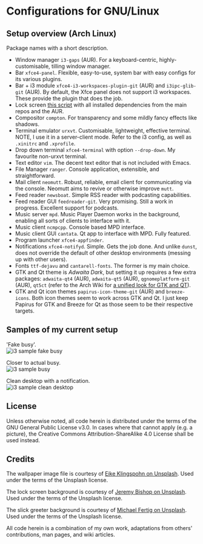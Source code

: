 # Configurations for GNU/Linux

## Setup overview (Arch Linux)

Package names with a short description.

- Window manager `i3-gaps` (AUR). For a keyboard-centric, highly-customisable, tilling window manager.
- Bar `xfce4-panel`. Flexible, easy-to-use, system bar with easy configs for its various plugins.
- Bar + i3 module `xfce4-i3-workspaces-plugin-git` (AUR) and `i3ipc-glib-git` (AUR). By default, the Xfce panel does not support i3 workspaces. These provide the plugin that does the job.
- Lock screen [this script](https://github.com/pavanjadhaw/betterlockscreen) with all installed dependencies from the main repos and the AUR.
- Compositor `compton`. For transparency and some mildly fancy effects like shadows.
- Terminal emulator `urxvt`. Customisable, lightweight, effective terminal. NOTE, I use it in a server-client mode. Refer to the i3 config, as well as `.xinitrc` and `.xprofile`.
- Drop down terminal `xfce4-terminal` with option `--drop-down`. My favourite non-urxvt terminal.
- Text editor `vim`. The decent text editor that is not included with Emacs.
- File Manager `ranger`. Console application, extensible, and straightforward.
- Mail client `neomutt`. Robust, reliable, email client for communicating via the console. Neomutt aims to revive or otherwise improve `mutt`.
- Feed reader `newsboat`. Simple RSS reader with podcasting capabilities.
- Feed reader GUI `feedreader-git`. Very promising. Still a work in progress. Excellent support for podcasts.
- Music server `mpd`. Music Player Daemon works in the background, enabling all sorts of clients to interface with it.
- Music client `ncmpcpp`. Console based MPD interface.
- Music client GUI `cantata`. Qt app to interface with MPD. Fully featured.
- Program launcher `xfce4-appfinder`.
- Notifications `xfce4-notifyd`. Simple. Gets the job done. And unlike `dunst`, does not override the default of other desktop environments (messing up with other users).
- Fonts `ttf-dejavu` and `cantarell-fonts`. The former is my main choice.
- GTK and Qt theme is *Adwaita Dark*, but setting it up requires a few extra packages: `adwaita-qt4` (AUR), `adwaita-qt5` (AUR), `qgnomeplatform-git` (AUR), `qt5ct` (refer to the Arch Wiki for [a unified look for GTK and QT](https://wiki.archlinux.org/index.php/Uniform_look_for_Qt_and_GTK_applications)).
- GTK and Qt icon themes `papirus-icon-theme-git` (AUR) and `breeze-icons`. Both icon themes seem to work across GTK and Qt. I just keep Papirus for GTK and Breeze for Qt as those seem to be their respective targets.

## Samples of my current setup

'Fake busy'.  
![i3 sample fake busy](https://raw.githubusercontent.com/protesilaos/dotfiles/master/Pictures/i3-fake-busy.png)

Closer to actual busy.  
![i3 sample busy](https://raw.githubusercontent.com/protesilaos/dotfiles/master/Pictures/i3-busy.png)

Clean desktop with a notification.  
![i3 sample clean desktop](https://raw.githubusercontent.com/protesilaos/dotfiles/master/Pictures/i3-clean.png)

## License

Unless otherwise noted, all code herein is distributed under the terms of the GNU General Public License v3.0. In cases where that cannot apply (e.g. a picture), the Creative Commons Attribution-ShareAlike 4.0 License shall be used instead.

## Credits

The wallpaper image file is courtesy of [Eike Klingspohn on Unsplash](https://unsplash.com/photos/s-hJf5N5Pos). Used under the terms of the Unsplash license.

The lock screen background is courtesy of [Jeremy Bishop on Unsplash](https://unsplash.com/photos/_EBv1BKtbvs). Used under the terms of the Unsplash license.

The slick greeter background is courtesy of [Michael Fertig on Unsplash](https://unsplash.com/photos/DWWe3bhkj9k). Used under the terms of the Unsplash license.

All code herein is a combination of my own work, adaptations from others' contributions, man pages, and wiki articles.
